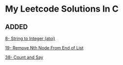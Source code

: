 # My Leetcode Solutions In C

## ADDED 
[8- String to Integer (atoi) ](https://leetcode.com/problems/count-and-say/)

[19- Remove Nth Node From End of List ](https://leetcode.com/problems/remove-nth-node-from-end-of-list/)

[38- Count and Say ](https://leetcode.com/problems/string-to-integer-atoi/)

